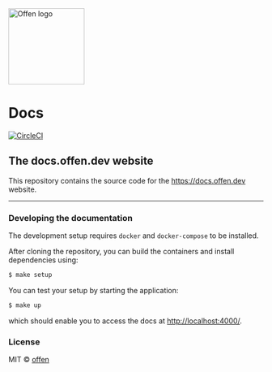 <a href="https://offen.dev/">
    <img src="https://offen.github.io/press-kit/offen-material/gfx-GitHub-Offen-logo.svg" alt="Offen logo" title="Offen" width="150px"/>
</a>

# Docs
[![CircleCI](https://circleci.com/gh/offen/docs/tree/master.svg?style=svg)](https://circleci.com/gh/offen/docs/tree/master)


## The docs.offen.dev website

This repository contains the source code for the <https://docs.offen.dev> website.

---

### Developing the documentation

The development setup requires `docker` and `docker-compose` to be installed.

After cloning the repository, you can build the containers and install dependencies using:

```sh
$ make setup
```

You can test your setup by starting the application:

```sh
$ make up
```

which should enable you to access the docs at <http://localhost:4000/>.

### License

MIT © [offen](https://www.offen.dev)
